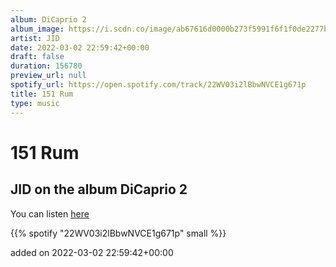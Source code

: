 ```yaml
---
album: DiCaprio 2
album_image: https://i.scdn.co/image/ab67616d0000b273f5991f6f1f0de2277bb8d948
artist: JID
date: 2022-03-02 22:59:42+00:00
draft: false
duration: 156780
preview_url: null
spotify_url: https://open.spotify.com/track/22WV03i2lBbwNVCE1g671p
title: 151 Rum
type: music
---
```



# 151 Rum

## JID on the album DiCaprio 2

You can listen [here](https://open.spotify.com/track/22WV03i2lBbwNVCE1g671p)

{{% spotify "22WV03i2lBbwNVCE1g671p" small %}}

added on 2022-03-02 22:59:42+00:00